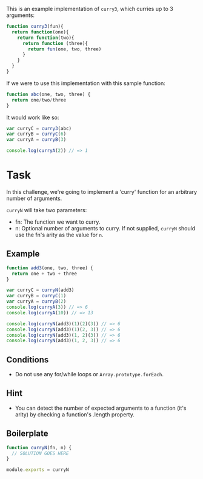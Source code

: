 This is an example implementation of `curry3`, which curries up to 3 arguments:

```js
function curry3(fun){
  return function(one){
    return function(two){
      return function (three){
        return fun(one, two, three)
      }
    }
  }
}
```

If we were to use this implementation with this sample function:

```js
function abc(one, two, three) {
  return one/two/three
}
```

It would work like so:

```js
var curryC = curry3(abc)
var curryB = curryC(6)
var curryA = curryB(3)

console.log(curryA(2)) // => 1
```

# Task

In this challenge, we're going to implement a 'curry' function for an arbitrary number of arguments.

`curryN` will take two parameters:

* fn: The function we want to curry.
* n: Optional number of arguments to curry. If not supplied, `curryN` should use the fn's arity as the value for `n`.

## Example

```js
function add3(one, two, three) {
  return one + two + three
}

var curryC = curryN(add3)
var curryB = curryC(1)
var curryA = curryB(2)
console.log(curryA(3)) // => 6
console.log(curryA(10)) // => 13

console.log(curryN(add3)(1)(2)(3)) // => 6
console.log(curryN(add3)(1)(2, 3)) // => 6
console.log(curryN(add3)(1, 2)(3)) // => 6
console.log(curryN(add3)(1, 2, 3)) // => 6
```

## Conditions

* Do not use any for/while loops or `Array.prototype.forEach`.

## Hint

* You can detect the number of expected arguments to a function (it's arity) by checking a function's .length property.

## Boilerplate

```js
function curryN(fn, n) {
  // SOLUTION GOES HERE
}

module.exports = curryN
```
